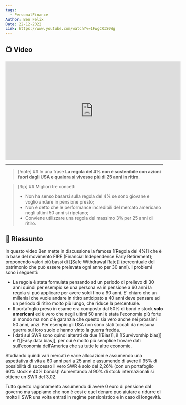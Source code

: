 ```yaml
---
tags:
  - PersonalFinance
Author: Ben Felix
Date: 22-12-2022
Link: https://www.youtube.com/watch?v=1FwgCRIS0Wg
---
```

## 📺 Video
<div class="iframe-container">
  <iframe width="560" height="315" src="https://www.youtube.com/embed/1FwgCRIS0Wg" title="YouTube video player" frameborder="0" allow="accelerometer; autoplay; clipboard-write; encrypted-media; gyroscope; picture-in-picture" allowfullscreen></iframe>
</div>

---

> [!note] ## In una frase
> **La regola del 4% non è sostenibile con azioni fuori dagli USA e qualora si vivesse più di 25 anni in ritiro**.

> [!tip] ## Migliori tre concetti
> - Non ha senso basarsi sulla regola del 4% se sono giovane e voglio andare in pensione presto;
> - Non è detto che le performance incredibili del mercato americano negli ultimi 50 anni si ripetano;
> - Conviene utilizzare una regola del massimo 3% per 25 anni di ritiro.

## 📒 Riassunto
In questo video Ben mette in discussione la famosa [[Regola del 4%]] che è la base del movimento FIRE (Financial Independence Early Retirement); proponendo valori più bassi di [[Safe Withdrawal Rate]] (percentuale del patrimonio che può essere prelevata ogni anno per 30 anni).
I problemi sono i seguenti:
* La regola è stata formulata pensando ad un periodo di prelievo di 30 anni quindi per esempio se una persona va in pensione a 60 anni la regola si può applicare per avere soldi fino a 90 anni. E' chiaro che un millenial che vuole andare in ritiro anticipato a 40 anni deve pensare ad un periodo di ritiro molto più lungo, che riduce la percentuale.
* Il portafoglio preso in esame era composto dal 50% di bond e stock **solo americani** ed è vero che negli ultimi 50 anni è stata l'economia più forte al mondo ma non c'è garanzia che questo sia vero anche nei prossimi 50 anni, anzi. Per esempio gli USA non sono stati toccati da nessuna guerra sul loro suolo e hanno vinto la guerra fredda.
* I dati sul SWR sono quindi alterati da due [[Bias]], il [[Survivorship bias]] e l'[[Easy data bias]], per cui è molto più semplice trovare dati sull'economia dell'America che su tutte le altre economie. 

Studiando quindi vari mercati e varie allocazioni e assumendo una aspettativa di vita a 60 anni pari a 25 anni e assumendo di avere il 95% di possibilità di successo il vero SWR è solo del 2,26% (con un portafoglio 60% stock e 40% bonds)!
Aumentando al 90% di stock internazionali  si ottiene un SWR del 3,02.

Tutto questo ragionamento assumendo di avere 0 euro di pensione dal governo ma sappiamo che non è così e quel denaro può aiutare a ridurre di molto il SWR una volta entrati in regime pensionistico e in caso di longevità.

